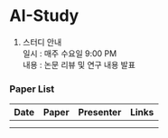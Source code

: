 # AI-Study

1. 스터디 안내  
일시 : 매주 수요일 9:00 PM  
내용 : 논문 리뷰 및 연구 내용 발표  


### Paper List  

Date | Paper | Presenter | Links
---- | ---- | ---- | ----
 |  |  | 
 |  |  | 

